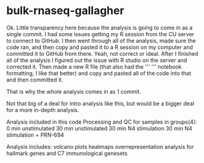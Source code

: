 # bulk-rnaseq-gallagher
Ok. Little transparency here because the analysis is going to come in as a single commit.
I had some issues getting my R session from the CU server to connect to GitHub. I then went through all of the analysis, made sure the code ran, and then copy and pasted it to a R session on my computer and committed it to GitHub from there. Yeah, not correct or ideal.
After I finished all of the analysis I figured out the issue with R studio on the server and corrected it. Then made a new R file (that also had the ''' ''' notebook formatting, I like that better) and copy and pasted all of the code into that and then committed it. 

That is why the whole analysis comes in as 1 commit.

Not that big of a deal for intro analysis like this, but would be a bigger deal for a more in-depth analysis.



Analysis included in this code
Processing and QC for samples in groups(4):
0   min unstimulated
30  min unstimulated
30  min N4 stimulation
30  min N4 stimulation + PRN-694

Analysis includes:
volcano plots
heatmaps
overrepresentation analysis for hallmark genes and C7 immunological genesets

